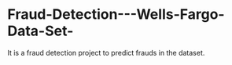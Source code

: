 # Fraud-Detection---Wells-Fargo-Data-Set-
It is a fraud detection project to predict frauds in the dataset. 
